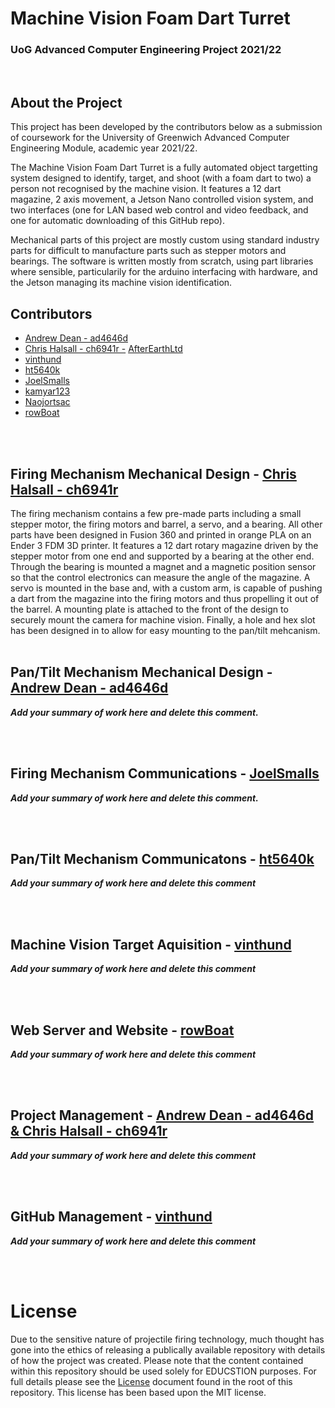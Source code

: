 # **Machine Vision Foam Dart Turret**

### **UoG Advanced Computer Engineering Project 2021/22**
<br>


## **About the Project**

This project has been developed by the contributors below as a submission of coursework for the University of Greenwich Advanced Computer Engineering Module, academic year 2021/22.

The Machine Vision Foam Dart Turret is a fully automated object targetting system designed to identify, target, and shoot (with a foam dart to two) a person not recognised by the machine vision. It features a 12 dart magazine, 2 axis movement, a Jetson Nano controlled vision system, and two interfaces (one for LAN based web control and video feedback, and one for automatic downloading of this GitHub repo).

Mechanical parts of this project are mostly custom using standard industry parts for difficult to manufacture parts such as stepper motors and bearings. The software is written mostly from scratch, using part libraries where sensible, particularily for the arduino interfacing with hardware, and the Jetson managing its machine vision identification.

## **Contributors**
- [Andrew Dean - ad4646d](www.github.com/ad4646d)
- [Chris Halsall - ch6941r -](www.github.com/ch6941r)  [AfterEarthLtd](www.github.com/AfterEarthLTD)
- [vinthund](www.github.com/vinthund)
- [ht5640k](www.github.com/ht5640k)
- [JoelSmalls](www.github.com/JoelSmalls)
- [kamyar123](www.github.com/kamyar123)
- [Naojortsac](www.github.com/Naojortsac)
- [rowBoat](www.github.com/rowboat)
<br>
<br>

## **Firing Mechanism Mechanical Design** - [Chris Halsall - ch6941r](www.github.com/ch6941r)

The firing mechanism contains a few pre-made parts including a small stepper motor, the firing motors and barrel, a servo, and a bearing. All other parts have been designed in Fusion 360 and printed in orange PLA on an Ender 3 FDM 3D printer. It features a 12 dart rotary magazine driven by the stepper motor from one end and supported by a bearing at the other end. Through the bearing is mounted a magnet and a magnetic position sensor so that the control electronics can measure the angle of the magazine. A servo is mounted in the base and, with a custom arm, is capable of pushing a dart from the magazine into the firing motors and thus propelling it out of the barrel. A mounting plate is attached to the front of the design to securely mount the camera for machine vision. Finally, a hole and hex slot has been designed in to allow for easy mounting to the pan/tilt mehcanism.
<br>
<br>

## **Pan/Tilt Mechanism Mechanical Design** - [Andrew Dean - ad4646d](www.github.com/ad4646d)

***Add your summary of work here and delete this comment.***

<br>
<br> 

## **Firing Mechanism Communications** - [JoelSmalls](www.github.com/JoelSmalls)

***Add your summary of work here and delete this comment.***

<br>
<br> 

## **Pan/Tilt Mechanism Communicatons** - [ht5640k](www.github.com/ht5640k)

***Add your summary of work here and delete this comment***

<br>
<br> 

## **Machine Vision Target Aquisition** - [vinthund](www.github.com/vinthund)

***Add your summary of work here and delete this comment***

<br>
<br> 

## **Web Server and Website** - [rowBoat](www.github.com/rowboat)

***Add your summary of work here and delete this comment***

<br>
<br> 

## **Project Management** - [Andrew Dean - ad4646d & ](www.github.com/ad4646d) [Chris Halsall - ch6941r](www.github.com/ch6941r)

***Add your summary of work here and delete this comment***

<br>
<br> 

## **GitHub Management** - [vinthund](www.github.com/vinthund)

***Add your summary of work here and delete this comment***

<br>
<br> 

# **License**

Due to the sensitive nature of projectile firing technology, much thought has gone into the ethics of releasing a publically available repository with details of how the project was created. Please note that the content contained within this repository should be used solely for EDUCSTION purposes. For full details please see the [License](LICENSE) document found in the root of this repository. This license has been based upon the MIT license.